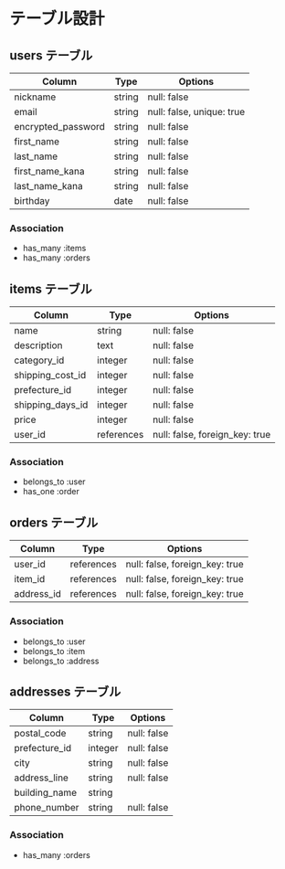 # テーブル設計

## users テーブル

| Column             | Type   | Options     |
| ------------------ | ------ | ----------- |
| nickname           | string | null: false |
| email              | string | null: false, unique: true |
| encrypted_password | string | null: false |
| first_name         | string | null: false |
| last_name          | string | null: false |
| first_name_kana    | string | null: false |
| last_name_kana     | string | null: false |
| birthday           | date   | null: false |

### Association

- has_many :items
- has_many :orders

## items テーブル

| Column           | Type       | Options     |
| ---------------- | ---------- | ----------- |
| name             | string     | null: false |
| description      | text       | null: false |
| category_id      | integer    | null: false |
| shipping_cost_id | integer    | null: false |
| prefecture_id    | integer    | null: false |
| shipping_days_id | integer    | null: false |
| price            | integer    | null: false |
| user_id          | references | null: false, foreign_key: true |

### Association

- belongs_to :user
- has_one :order

## orders テーブル

| Column       | Type       | Options     |
| ------------ | ---------- | ----------- |
| user_id      | references | null: false, foreign_key: true |
| item_id      | references | null: false, foreign_key: true |
| address_id   | references | null: false, foreign_key: true |

### Association

- belongs_to :user
- belongs_to :item
- belongs_to :address

## addresses テーブル

| Column           | Type       | Options     |
| ---------------- | ---------- | ----------- |
| postal_code      | string     | null: false |
| prefecture_id    | integer    | null: false |
| city             | string     | null: false |
| address_line     | string     | null: false |
| building_name    | string     |
| phone_number     | string     | null: false |

### Association

- has_many :orders